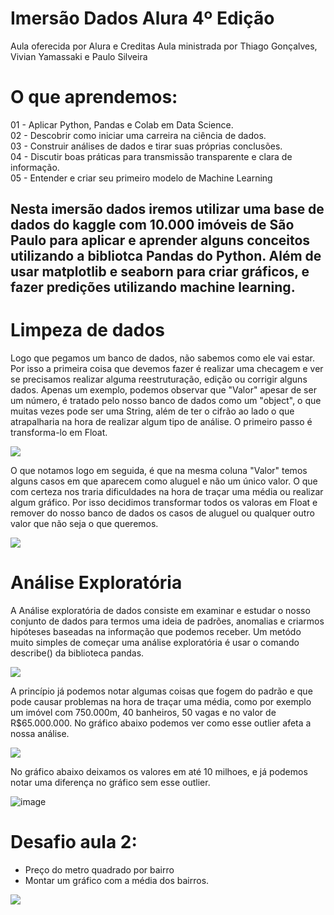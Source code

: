 # **Imersão Dados Alura 4º Edição**
Aula oferecida por Alura e Creditas
 Aula ministrada por Thiago Gonçalves, Vivian Yamassaki e Paulo Silveira

# O que aprendemos:
01 - Aplicar Python, Pandas e Colab em Data Science.
<br>02 - Descobrir como iniciar uma carreira na ciência de dados.</br>
03 - Construir análises de dados e tirar suas próprias conclusões.
<br>04 - Discutir boas práticas para transmissão transparente e clara de informação.</br>
05 - Entender e criar seu primeiro modelo de Machine Learning

## Nesta imersão dados iremos utilizar uma base de dados do kaggle com 10.000 imóveis de São Paulo para aplicar e aprender alguns conceitos utilizando a bibliotca Pandas do Python. Além de usar matplotlib e seaborn para criar gráficos, e fazer predições utilizando machine learning.

# Limpeza de dados
Logo que pegamos um banco de dados, não sabemos como ele vai estar. Por isso a primeira coisa que devemos fazer é realizar uma checagem e ver se precisamos realizar alguma reestruturação, edição ou corrigir alguns dados.
Apenas um exemplo, podemos observar que "Valor" apesar de ser um número, é tratado pelo nosso banco de dados como um "object", o que muitas vezes pode ser uma String, além de ter o cifrão ao lado o que atrapalharia na hora de realizar algum tipo de análise. O primeiro passo é transforma-lo em Float.

![](https://i.imgur.com/TSTDyKU.png)

O que notamos logo em seguida, é que na mesma coluna "Valor" temos alguns casos em que aparecem como aluguel e não um único valor. O que com certeza nos traria dificuldades na hora de traçar uma média ou realizar algum gráfico. Por isso decidimos transformar todos os valoras em Float e remover do nosso banco de dados os casos de aluguel ou qualquer outro valor que não seja o que queremos.

![](https://i.imgur.com/AI1gp8p.png)

# Análise Exploratória
A Análise exploratória de dados consiste em examinar e estudar o nosso conjunto de dados para termos uma ideia de padrões, anomalias e criarmos hipóteses baseadas na informação que podemos receber. Um metódo muito simples de começar uma análise exploratória é usar o comando describe() da biblioteca pandas.

![](https://i.imgur.com/utDKlWA.png)

A princípio já podemos notar algumas coisas que fogem do padrão e que pode causar problemas na hora de traçar uma média, como por exemplo um imóvel com 750.000m, 40 banheiros, 50 vagas e no valor de R$65.000.000. No gráfico abaixo podemos ver como esse outlier afeta a nossa análise.

![](https://i.imgur.com/jzO2rAC.png)

No gráfico abaixo deixamos os valores em até 10 milhoes, e já podemos notar uma diferença no gráfico sem esse outlier.

![image](https://user-images.githubusercontent.com/58271736/195182585-43d57136-5022-43d5-8f2d-d7c27db32eb0.png)

# Desafio aula 2:
- Preço do metro quadrado por bairro
- Montar um gráfico com a média dos bairros.

![](https://i.imgur.com/iGqqsVY.png)
